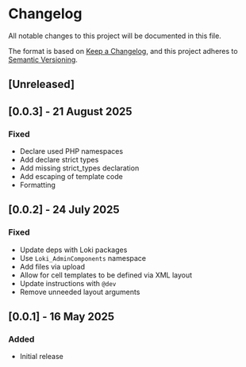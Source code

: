 # Changelog
All notable changes to this project will be documented in this file.

The format is based on [Keep a Changelog](https://keepachangelog.com/en/1.0.0/),
and this project adheres to [Semantic Versioning](https://semver.org/spec/v2.0.0.html).

## [Unreleased]

## [0.0.3] - 21 August 2025
### Fixed
- Declare used PHP namespaces
- Add declare strict types
- Add missing strict_types declaration
- Add escaping of template code
- Formatting

## [0.0.2] - 24 July 2025
### Fixed
- Update deps with Loki packages
- Use `Loki_AdminComponents` namespace
- Add files via upload
- Allow for cell templates to be defined via XML layout
- Update instructions with `@dev`
- Remove unneeded layout arguments

## [0.0.1] - 16 May 2025
### Added
- Initial release
